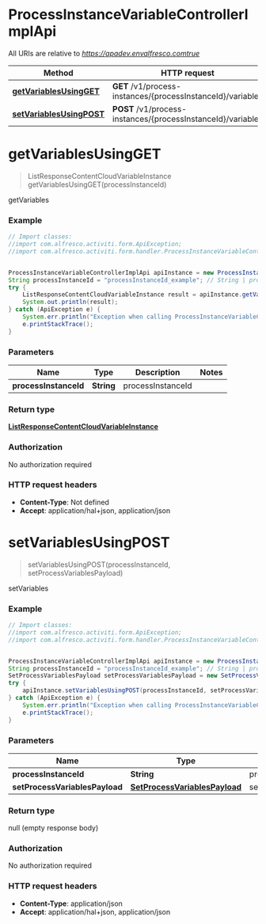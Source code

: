 # ProcessInstanceVariableControllerImplApi

All URIs are relative to *https://apadev.envalfresco.comtrue*

Method | HTTP request | Description
------------- | ------------- | -------------
[**getVariablesUsingGET**](ProcessInstanceVariableControllerImplApi.md#getVariablesUsingGET) | **GET** /v1/process-instances/{processInstanceId}/variables | getVariables
[**setVariablesUsingPOST**](ProcessInstanceVariableControllerImplApi.md#setVariablesUsingPOST) | **POST** /v1/process-instances/{processInstanceId}/variables | setVariables


<a name="getVariablesUsingGET"></a>
# **getVariablesUsingGET**
> ListResponseContentCloudVariableInstance getVariablesUsingGET(processInstanceId)

getVariables

### Example
```java
// Import classes:
//import com.alfresco.activiti.form.ApiException;
//import com.alfresco.activiti.form.handler.ProcessInstanceVariableControllerImplApi;


ProcessInstanceVariableControllerImplApi apiInstance = new ProcessInstanceVariableControllerImplApi();
String processInstanceId = "processInstanceId_example"; // String | processInstanceId
try {
    ListResponseContentCloudVariableInstance result = apiInstance.getVariablesUsingGET(processInstanceId);
    System.out.println(result);
} catch (ApiException e) {
    System.err.println("Exception when calling ProcessInstanceVariableControllerImplApi#getVariablesUsingGET");
    e.printStackTrace();
}
```

### Parameters

Name | Type | Description  | Notes
------------- | ------------- | ------------- | -------------
 **processInstanceId** | **String**| processInstanceId |

### Return type

[**ListResponseContentCloudVariableInstance**](ListResponseContentCloudVariableInstance.md)

### Authorization

No authorization required

### HTTP request headers

 - **Content-Type**: Not defined
 - **Accept**: application/hal+json, application/json

<a name="setVariablesUsingPOST"></a>
# **setVariablesUsingPOST**
> setVariablesUsingPOST(processInstanceId, setProcessVariablesPayload)

setVariables

### Example
```java
// Import classes:
//import com.alfresco.activiti.form.ApiException;
//import com.alfresco.activiti.form.handler.ProcessInstanceVariableControllerImplApi;


ProcessInstanceVariableControllerImplApi apiInstance = new ProcessInstanceVariableControllerImplApi();
String processInstanceId = "processInstanceId_example"; // String | processInstanceId
SetProcessVariablesPayload setProcessVariablesPayload = new SetProcessVariablesPayload(); // SetProcessVariablesPayload | setProcessVariablesPayload
try {
    apiInstance.setVariablesUsingPOST(processInstanceId, setProcessVariablesPayload);
} catch (ApiException e) {
    System.err.println("Exception when calling ProcessInstanceVariableControllerImplApi#setVariablesUsingPOST");
    e.printStackTrace();
}
```

### Parameters

Name | Type | Description  | Notes
------------- | ------------- | ------------- | -------------
 **processInstanceId** | **String**| processInstanceId |
 **setProcessVariablesPayload** | [**SetProcessVariablesPayload**](SetProcessVariablesPayload.md)| setProcessVariablesPayload |

### Return type

null (empty response body)

### Authorization

No authorization required

### HTTP request headers

 - **Content-Type**: application/json
 - **Accept**: application/hal+json, application/json

